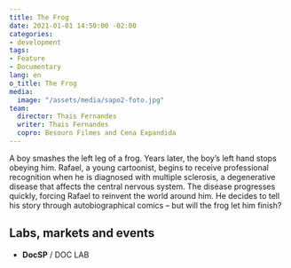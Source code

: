 ```yaml
---
title: The Frog
date: 2021-01-01 14:50:00 -02:00
categories:
- development
tags:
- Feature
- Documentary
lang: en
o_title: The Frog
media:
  image: "/assets/media/sapo2-foto.jpg"
team:
  director: Thais Fernandes
  writer: Thais Fernandes
  copro: Besouro Filmes and Cena Expandida
---
```


A boy smashes the left leg of a frog. Years later, the boy’s left hand stops obeying him.
Rafael, a young cartoonist, begins to receive professional recognition when he is diagnosed with multiple sclerosis, a degenerative disease that affects the central nervous system. The disease progresses quickly, forcing Rafael to reinvent the world around him. He decides to tell his story through autobiographical comics – but will the frog let him finish?

## Labs, markets and events
* **DocSP** / DOC LAB